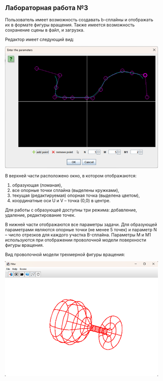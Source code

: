 ## Лабораторная работа №3

Пользователь имеет возможность создавать b-сплайны и отображать их в формате фигуры вращения.
Также имеется возможность сохранение сцены в файл, и загрузка.

Редактор имеет следующий вид:

![](https://github.com/mrgoshha/nsu_computer_graphics/blob/master/Wireframe/images/spline.png)


В верхней части расположено окно, в котором отображаются: 
1) образующая (ломаная),
2) все опорные точки сплайна (выделены кружками),
3) текущая (редактируемая) опорная точка (выделена цветом),
4) координатные оси U и V – точка (0,0) в центре.

Для работы с образующеё доступны три режима: добавление, удаление, редактирование точек.

В нижней части отображаются все параметры задачи. Для образующей параметрами являются 
опорные точки (не менее 5 точек) и параметр N – число отрезков для каждого участка B-сплайна.
Параметры M и M1 используются при отображении проволочной модели поверхности фигуры вращения.

Вид проволочной модели трехмерной фигуры вращения:

![](https://github.com/mrgoshha/nsu_computer_graphics/blob/master/Wireframe/images/surface.png)
